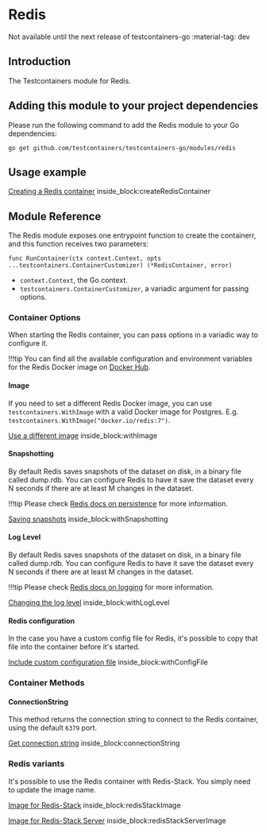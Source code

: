 # Redis

Not available until the next release of testcontainers-go <span class="tc-version">:material-tag: dev</span>

## Introduction

The Testcontainers module for Redis.

## Adding this module to your project dependencies

Please run the following command to add the Redis module to your Go dependencies:

```
go get github.com/testcontainers/testcontainers-go/modules/redis
```

## Usage example

<!--codeinclude-->
[Creating a Redis container](../../modules/redis/redis_test.go) inside_block:createRedisContainer
<!--/codeinclude-->

## Module Reference

The Redis module exposes one entrypoint function to create the containerr, and this function receives two parameters:

```golang
func RunContainer(ctx context.Context, opts ...testcontainers.ContainerCustomizer) (*RedisContainer, error)
```

- `context.Context`, the Go context.
- `testcontainers.ContainerCustomizer`, a variadic argument for passing options.

### Container Options

When starting the Redis container, you can pass options in a variadic way to configure it.

!!!tip
    You can find all the available configuration and environment variables for the Redis Docker image on [Docker Hub](https://hub.docker.com/_/redis).

#### Image

If you need to set a different Redis Docker image, you can use `testcontainers.WithImage` with a valid Docker image
for Postgres. E.g. `testcontainers.WithImage("docker.io/redis:7")`.

<!--codeinclude-->
[Use a different image](../../modules/redis/redis_test.go) inside_block:withImage
<!--/codeinclude-->

#### Snapshotting

By default Redis saves snapshots of the dataset on disk, in a binary file called dump.rdb. You can configure Redis to have it save the dataset every N seconds if there are at least M changes in the dataset.

!!!tip
    Please check [Redis docs on persistence](https://redis.io/docs/management/persistence/#snapshotting) for more information.

<!--codeinclude-->
[Saving snapshots](../../modules/redis/redis_test.go) inside_block:withSnapshotting
<!--/codeinclude-->

#### Log Level

By default Redis saves snapshots of the dataset on disk, in a binary file called dump.rdb. You can configure Redis to have it save the dataset every N seconds if there are at least M changes in the dataset.

!!!tip
    Please check [Redis docs on logging](https://redis.io/docs/reference/modules/modules-api-ref/#redismodule_log) for more information.

<!--codeinclude-->
[Changing the log level](../../modules/redis/redis_test.go) inside_block:withLogLevel 
<!--/codeinclude-->

#### Redis configuration

In the case you have a custom config file for Redis, it's possible to copy that file into the container before it's started.

<!--codeinclude-->
[Include custom configuration file](../../modules/redis/redis_test.go) inside_block:withConfigFile
<!--/codeinclude-->

### Container Methods

#### ConnectionString

This method returns the connection string to connect to the Redis container, using the default `6379` port.

<!--codeinclude-->
[Get connection string](../../modules/redis/redis_test.go) inside_block:connectionString
<!--/codeinclude-->

### Redis variants

It's possible to use the Redis container with Redis-Stack. You simply need to update the image name.

<!--codeinclude-->
[Image for Redis-Stack](../../modules/redis/redis_test.go) inside_block:redisStackImage
<!--/codeinclude-->

<!--codeinclude-->
[Image for Redis-Stack Server](../../modules/redis/redis_test.go) inside_block:redisStackServerImage
<!--/codeinclude-->

